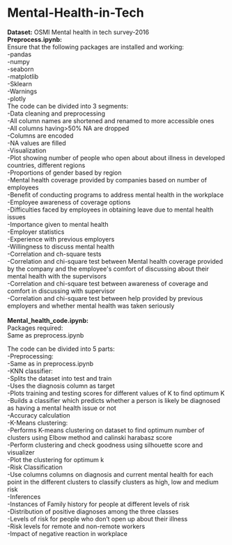 # Mental-Health-in-Tech
**Dataset:** OSMI Mental health in tech survey-2016<br />
**Preprocess.ipynb:**<br />
Ensure that the following packages are installed and working:<br /> 
-pandas<br />
-numpy<br />
-seaborn<br />
-matplotlib<br />
-Sklearn<br />
-Warnings<br />
-plotly<br />
The code can be divided into 3 segments:<br />
-Data cleaning and preprocessing<br />
 -All column names are shortened and renamed to more accessible ones<br />
 -All columns having>50% NA are dropped<br />
 -Columns are encoded <br />
 -NA values are filled<br />
-Visualization<br />
 -Plot showing number of people who open about about illness in developed countries, different regions<br />
 -Proportions of gender based by region<br />
 -Mental health coverage provided by companies based on number of employees<br />
 -Benefit of conducting programs to address mental health in the workplace<br />
 -Employee awareness of coverage options<br />
 -Difficulties faced by employees in obtaining leave due to mental health issues<br />
 -Importance given to mental health<br />
 -Employer statistics<br />
 -Experience with previous employers<br />
 -Willingness to discuss mental health<br />
-Correlation and ch-square tests<br />
 -Correlation and chi-square test between Mental health coverage provided by the company and the employee's comfort of discussing about their mental health with the supervisors<br />
 -Correlation and chi-square test between awareness of coverage and comfort in discussing with supervisor<br />
 -Correlation and chi-square test between help provided by previous employers and whether mental health was taken seriously<br />
<br />
**Mental_health_code.ipynb:**<br />
Packages required:<br />
Same as preprocess.ipynb<br /> 

The code can be divided into 5 parts: <br />
-Preprocessing:<br />
 -Same as in preprocess.ipynb <br />
-KNN classifier:<br />
 -Splits the dataset into test and train <br />
 -Uses the diagnosis column as target <br />
 -Plots training and testing scores for different values of K to find optimum K <br />
 -Builds a classifier which predicts whether a person is likely be diagnosed as having a mental health issue or not<br />
 -Accuracy calculation<br />
-K-Means clustering:<br />
 -Performs K-means clustering on dataset to find optimum number of clusters using Elbow method and calinski harabasz score<br />
 -Perform clustering and check goodness using silhouette score and visualizer<br />
 -Plot the clustering for optimum k<br />
-Risk Classification<br />
 -Use columns columns on diagnosis and current mental health for each point in the different clusters to classify clusters as high, low and medium risk<br />
-Inferences<br />
 -Instances of Family history for people at different levels of risk<br />
 -Distribution of positive diagnoses among the three classes<br />
 -Levels of risk for people who don’t open up about their illness<br />
 -Risk levels for remote and non-remote workers<br />
 -Impact of negative reaction in workplace<br />






